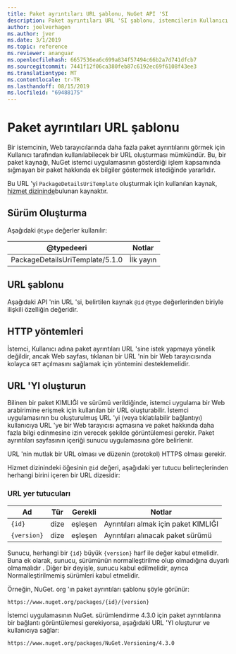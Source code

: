 ```yaml
---
title: Paket ayrıntıları URL şablonu, NuGet API 'SI
description: Paket ayrıntıları URL 'SI şablonu, istemcilerin Kullanıcı arabiriminde daha fazla paket ayrıntılarına görüntülenmesini sağlar
author: joelverhagen
ms.author: jver
ms.date: 3/1/2019
ms.topic: reference
ms.reviewer: ananguar
ms.openlocfilehash: 6657536ea6c699a834f57494c66b2a7d741dfcb7
ms.sourcegitcommit: 7441f12f06ca380feb87c6192ec69f6108f43ee3
ms.translationtype: MT
ms.contentlocale: tr-TR
ms.lasthandoff: 08/15/2019
ms.locfileid: "69488175"
---
```

# <a name="package-details-url-template"></a>Paket ayrıntıları URL şablonu

Bir istemcinin, Web tarayıcılarında daha fazla paket ayrıntılarını görmek için Kullanıcı tarafından kullanılabilecek bir URL oluşturması mümkündür. Bu, bir paket kaynağı, NuGet istemci uygulamasının gösterdiği işlem kapsamında sığmayan bir paket hakkında ek bilgiler göstermek istediğinde yararlıdır.

Bu URL 'yi `PackageDetailsUriTemplate` oluşturmak için kullanılan kaynak, [hizmet dizininde](service-index.md)bulunan kaynaktır.

## <a name="versioning"></a>Sürüm Oluşturma

Aşağıdaki `@type` değerler kullanılır:

@typedeeri                     | Notlar
------------------------------- | -----
PackageDetailsUriTemplate/5.1.0 | İlk yayın

## <a name="url-template"></a>URL şablonu

Aşağıdaki API 'nin URL 'si, belirtilen kaynak `@id` `@type` değerlerinden biriyle ilişkili özelliğin değeridir.

## <a name="http-methods"></a>HTTP yöntemleri

İstemci, Kullanıcı adına paket ayrıntıları URL 'sine istek yapmaya yönelik değildir, ancak Web sayfası, tıklanan bir URL 'nin bir Web tarayıcısında kolayca `GET` açılmasını sağlamak için yöntemini desteklemelidir.

## <a name="construct-the-url"></a>URL 'YI oluşturun

Bilinen bir paket KIMLIĞI ve sürümü verildiğinde, istemci uygulama bir Web arabirimine erişmek için kullanılan bir URL oluşturabilir. İstemci uygulamasının bu oluşturulmuş URL 'yi (veya tıklatılabilir bağlantıyı) kullanıcıya URL 'ye bir Web tarayıcısı açmasına ve paket hakkında daha fazla bilgi edinmesine izin verecek şekilde görüntülemesi gerekir. Paket ayrıntıları sayfasının içeriği sunucu uygulamasına göre belirlenir.

URL 'nin mutlak bir URL olması ve düzenin (protokol) HTTPS olması gerekir.

Hizmet dizinindeki öğesinin `@id` değeri, aşağıdaki yer tutucu belirteçlerinden herhangi birini içeren bir URL dizesidir:

### <a name="url-placeholders"></a>URL yer tutucuları

Ad        | Tür    | Gerekli | Notlar
----------- | ------- | -------- | -----
`{id}`      | dize  | eşleşen       | Ayrıntıları almak için paket KIMLIĞI
`{version}` | dize  | eşleşen       | Ayrıntıları alınacak paket sürümü

Sunucu, herhangi bir `{id}` büyük `{version}` harf ile değer kabul etmelidir. Buna ek olarak, sunucu, sürümünün normalleştirilme olup olmadığına duyarlı olmamalıdır [](https://docs.microsoft.com/en-us/nuget/concepts/package-versioning#normalized-version-numbers). Diğer bir deyişle, sunucu kabul edilmelidir, ayrıca Normalleştirilmemiş sürümleri kabul etmelidir.

Örneğin, NuGet. org 'ın paket ayrıntıları şablonu şöyle görünür:

    https://www.nuget.org/packages/{id}/{version}

İstemci uygulamasının NuGet. sürümlendirme 4.3.0 için paket ayrıntılarına bir bağlantı görüntülemesi gerekiyorsa, aşağıdaki URL 'YI oluşturur ve kullanıcıya sağlar:

    https://www.nuget.org/packages/NuGet.Versioning/4.3.0
